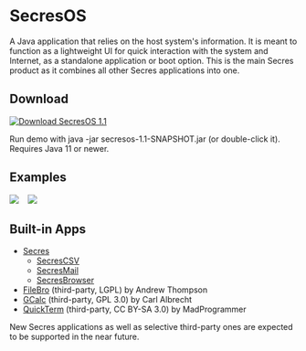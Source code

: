 # SecresOS
A Java application that relies on the host system's information. It is meant to function as a lightweight UI for quick interaction with the system and Internet, as a standalone application or boot option. This is the main Secres product as it combines all other Secres applications into one.

## Download
<a href="https://github.com/PranavAmarnath/SecresOS/releases/download/v1.1/secresos-1.1-SNAPSHOT.jar">
    <img src="https://img.shields.io/badge/SecresOS-1.1-blue" alt="Download SecresOS 1.1" />
</a>
<p>
Run demo with java -jar secresos-1.1-SNAPSHOT.jar (or double-click it). Requires Java 11 or newer.

## Examples
<kbd>
    <img src="https://user-images.githubusercontent.com/64337291/117395799-85112280-aead-11eb-903e-47dd29f7423d.png">
</kbd>
&nbsp;
<kbd>
    <img src="https://user-images.githubusercontent.com/64337291/117520233-1343e200-af5c-11eb-9237-34f2241448ba.png">
</kbd>
<P>

## Built-in Apps
* [Secres](https://github.com/PranavAmarnath/SecresOS)
    * [SecresCSV](https://github.com/PranavAmarnath/SecresCSV)
    * [SecresMail](https://github.com/PranavAmarnath/SecresMail)
    * [SecresBrowser](https://github.com/PranavAmarnath/SecresBrowser)
* [FileBro](https://codereview.stackexchange.com/questions/4446/file-browser-gui) (third-party, LGPL) by Andrew Thompson
* [GCalc](https://github.com/carlalbrecht/GraphingCalculator) (third-party, GPL 3.0) by Carl Albrecht
* [QuickTerm](https://stackoverflow.com/a/32343778/13772184) (third-party, CC BY-SA 3.0) by MadProgrammer

New Secres applications as well as selective third-party ones are expected to be supported in the near future.
